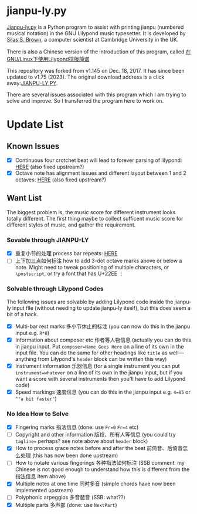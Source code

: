 # jianpu-ly.py

[Jianpu-ly.py](http://ssb22.user.srcf.net/mwrhome/jianpu-ly.html) is a Python program to assist with printing jianpu (numbered musical notation) in the GNU Lilypond music typesetter. It is developed by [Silas S. Brown](http://ssb22.user.srcf.net/), a computer scientist at Cambridge University in the UK.

There is also a Chinese version of the introduction of this program, called [在GNU/Linux下使用Lilypond排版简谱](http://www.cnblogs.com/quantumman/p/5189701.html)

This repository was forked from v1.145 on Dec. 18, 2017. It has since been updated to v1.75 (2023).  The original download address is a click away:[JIANPU-LY.PY](http://ssb22.user.srcf.net/mwrhome/jianpu-ly.py).

There are several issues associated with this program which I am trying to solve and improve. So I transferred the program here to work on.

# Update List

## Known Issues
- [x] Continuous four crotchet beat will lead to forever parsing of lilypond: [HERE](https://github.com/dovecho/Jianpu/commit/f4e9b38828b78793a74a478da22c37e35cf06680) (also fixed upstream?)
- [x] Octave note has alignment issues and different layout between 1 and 2 octaves: [HERE](https://github.com/dovecho/Jianpu/commit/d51d69f11ec66d9f3528fb18cc7c216b70b07c25) (also fixed upstream?)

## Want List

The biggest problem is, the music score for different instrument looks totally different. The first thing maybe to collect sufficent music score for different styles of music, and gather the requirement.

### Sovable through JIANPU-LY
- [x] 重复小节的处理 process bar repeats: [HERE](https://github.com/dovecho/Jianpu/commit/d51d69f11ec66d9f3528fb18cc7c216b70b07c25)
- [ ] 上下加三点如何标注 how to add 3-dot octave marks above or below a note.  Might need to tweak positioning of multiple characters, or `\postscript`, or try a font that has U+22EE ⋮

### Solvable through Lilypond Codes

The following issues are solvable by adding Lilypond code inside the jianpu-ly input file (without needing to update jianpu-ly itself), but this does seem a bit of a hack.

- [x] Multi-bar rest marks 多小节休止的标注 (you can now do this in the jianpu input e.g. `R*8`)
- [x] Information about composer etc 作者等人物信息 (actually you can do this in jianpu input.  Put `composer=Name Goes Here` on a line of its own in the input file.  You can do the same for other headings like `title` as well—anything from Lilypond's `header` block can be written this way)
- [x] Instrument information 乐器信息 (for a single instrument you can put `instrument=whatever` on a line of its own in the jianpu input, but if you want a score with several instruments then you'll have to add Lilypond code)
- [x] Speed markings 速度信息 (you can do this in the jianpu input e.g. `4=85` or `^"a bit faster"`)

### No Idea How to Solve
- [x] Fingering marks 指法信息 (done: use `Fr=0` `Fr=4` etc)
- [ ] Copyright and other information 版权、所有人等信息 (you could try `tagline=` perhaps?  see note above about `header` block)
- [x] How to process grace notes before and after the beat 前倚音、后倚音怎么处理 (this has now been done upstream)
- [ ] How to notate various fingerings 各种指法如何标注 (SSB comment: my Chinese is not good enough to understand how this is different from the 指法信息 item above)
- [x] Multiple notes at one time 同时多音 (simple chords have now been implemented upstream)
- [ ] Polyphonic arpeggios 多音琶音 (SSB: what??)
- [x] Multiple parts 多声部 (done: use `NextPart`)
